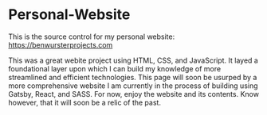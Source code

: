 # Personal-Website

This is the source control for my personal website: https://benwursterprojects.com

This was a great webite project using HTML, CSS, and JavaScript. It layed a foundational layer upon which I can build my knowledge of more streamlined 
and efficient technologies. This page will soon be usurped by a more comprehensive website I am currently in the process of building
using Gatsby, React, and SASS. For now, enjoy the website and its contents. Know however, that it will soon be a relic of the past.
